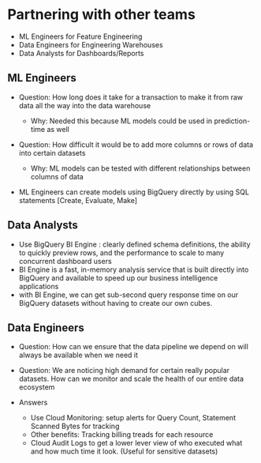# Partnering with other teams

- ML Engineers for Feature Engineering
- Data Engineers for Engineering Warehouses
- Data Analysts for Dashboards/Reports

## ML Engineers

- Question: How long does it take for a transaction to make it from raw data all the way into the data warehouse
  - Why: Needed this because ML models could be used in prediction-time as well
- Question: How difficult it would be to add more columns or rows of data into certain datasets
  - Why: ML models can be tested with different relationships between columns of data

- ML Engineers can create models using BigQuery directly by using SQL statements [Create, Evaluate, Make]

## Data Analysts

- Use BigQuery BI Engine : clearly defined schema definitions, the ability to quickly preview rows, and the performance to scale to many concurrent dashboard users
- BI Engine is a fast, in-memory analysis service that is built directly into BigQuery and available to speed up our business intelligence applications
- with BI Engine, we can get sub-second query response time on our BigQuery datasets without having to create our own cubes.

## Data Engineers

- Question: How can we ensure that the data pipeline we depend on will always be available when we need it
- Question: We are noticing high demand for certain really popular datasets. How can we monitor and scale the health of our entire data ecosystem

- Answers
  - Use Cloud Monitoring: setup alerts for Query Count, Statement Scanned Bytes for tracking
  - Other benefits: Tracking billing treads for each resource
  - Cloud Audit Logs to get a lower lever view of who executed what and how much time it look. (Useful for sensitive datasets)
